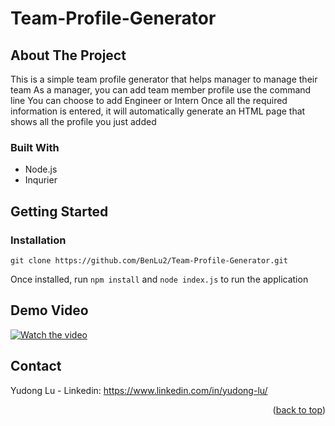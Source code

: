 # Team-Profile-Generator


<!-- ABOUT THE PROJECT -->
## About The Project
This is a simple team profile generator that helps manager to manage their team
As a manager, you can add team member profile use the command line
You can choose to add Engineer or Intern
Once all the required information is entered, it will automatically generate an HTML page that shows all the profile you just added



### Built With

* Node.js
* Inqurier


<!-- GETTING STARTED -->
## Getting Started
 ### Installation

`
git clone https://github.com/BenLu2/Team-Profile-Generator.git
`

Once installed, run `npm install` and `node index.js` to run the application
<!-- USAGE EXAMPLES -->
## Demo Video


[![Watch the video](https://img.youtube.com/vi/CLnGgKBN88c/maxresdefault.jpg)](https://youtu.be/CLnGgKBN88c)

<!-- CONTACT -->
## Contact

Yudong Lu - Linkedin: https://www.linkedin.com/in/yudong-lu/

<p align="right">(<a href="#top">back to top</a>)</p>

